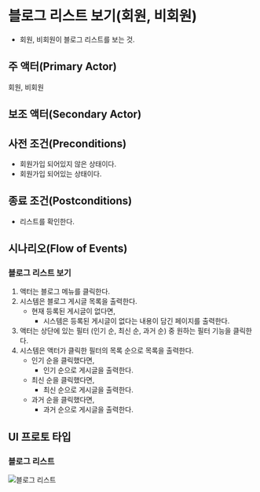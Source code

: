 # 블로그 리스트 보기(회원, 비회원)

- 회원, 비회원이 블로그 리스트를 보는 것.

## 주 액터(Primary Actor)

회원, 비회원

## 보조 액터(Secondary Actor)

## 사전 조건(Preconditions)

- 회원가입 되어있지 않은 상태이다.
- 회원가입 되어있는 상태이다.

## 종료 조건(Postconditions)

- 리스트를 확인한다.

## 시나리오(Flow of Events)

### 블로그 리스트 보기

1. 액터는 블로그 메뉴를 클릭한다.
2. 시스템은 블로그 게시글 목록을 출력한다.
    - 현재 등록된 게시글이 없다면,
        - 시스템은 등록된 게시글이 없다는 내용이 담긴 페이지를 출력한다.
3. 액터는 상단에 있는 필터 (인기 순, 최신 순, 과거 순) 중 원하는 필터 기능을 클릭한다.
4. 시스템은 액터가 클릭한 필터의 목록 순으로 목록을 출력한다.
    - 인기 순을 클릭했다면,
        - 인기 순으로 게시글을 출력한다.
    - 최신 순을 클릭했다면,
        - 최신 순으로 게시글을 출력한다.
    - 과거 순을 클릭했다면,
        - 과거 순으로 게시글을 출력한다.

## UI 프로토 타입

### 블로그 리스트
![블로그 리스트](./images/Q&A.PNG)